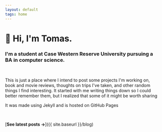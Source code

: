 ```yaml
---
layout: default
tags: home
---
```


# 👋 Hi, I'm Tomas.

### I'm a student at Case Western Reserve University pursuing a BA in computer science.
<br>

This is just a place where I intend to post some projects I'm working on, book and movie reviews, thoughts on trips I've taken, and other random things I find interesting. It started with me writing things down so I could better remember them, but I realized that some of it might be worth sharing

It was made using Jekyll and is hosted on GitHub Pages

<br>

[**See latest posts →**]({{ site.baseurl }}/blog)
